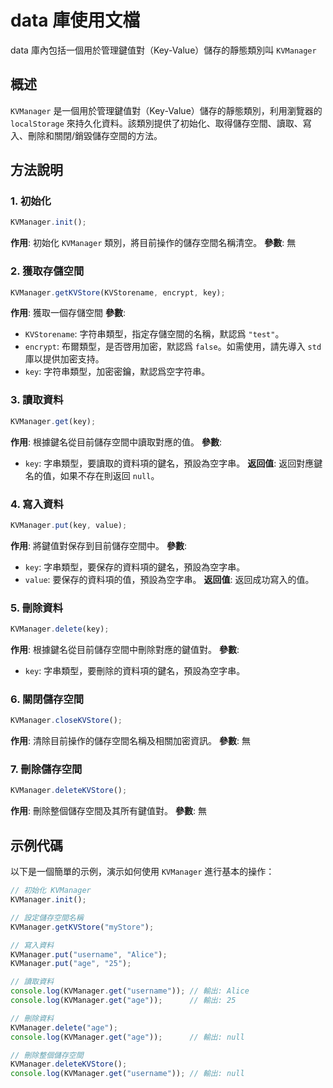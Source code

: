 # data 庫使用文檔

data 庫內包括一個用於管理鍵值對（Key-Value）儲存的靜態類別叫 `KVManager`

## 概述
`KVManager` 是一個用於管理鍵值對（Key-Value）儲存的靜態類別，利用瀏覽器的 `localStorage` 來持久化資料。該類別提供了初始化、取得儲存空間、讀取、寫入、刪除和關閉/銷毀儲存空間的方法。

## 方法說明

### 1. 初始化
```javascript
KVManager.init();
```
**作用**: 初始化 `KVManager` 類別，將目前操作的儲存空間名稱清空。
**參數**: 無

### 2. 獲取存儲空間
```javascript
KVManager.getKVStore(KVStorename, encrypt, key);
```
**作用**: 獲取一個存儲空間
**參數**:
- `KVStorename`: 字符串類型，指定存儲空間的名稱，默認爲 `"test"`。
- `encrypt`: 布爾類型，是否啓用加密，默認爲 `false`。如需使用，請先導入 `std` 庫以提供加密支持。
- `key`: 字符串類型，加密密鑰，默認爲空字符串。

### 3. 讀取資料
```javascript
KVManager.get(key);
```
**作用**: 根據鍵名從目前儲存空間中讀取對應的值。
**參數**:
- `key`: 字串類型，要讀取的資料項的鍵名，預設為空字串。
**返回值**: 返回對應鍵名的值，如果不存在則返回 `null`。

### 4. 寫入資料
```javascript
KVManager.put(key, value);
```
**作用**: 將鍵值對保存到目前儲存空間中。
**參數**:
- `key`: 字串類型，要保存的資料項的鍵名，預設為空字串。
- `value`: 要保存的資料項的值，預設為空字串。
**返回值**: 返回成功寫入的值。

### 5. 刪除資料
```javascript
KVManager.delete(key);
```
**作用**: 根據鍵名從目前儲存空間中刪除對應的鍵值對。
**參數**:
- `key`: 字串類型，要刪除的資料項的鍵名，預設為空字串。

### 6. 關閉儲存空間
```javascript
KVManager.closeKVStore();
```
**作用**: 清除目前操作的儲存空間名稱及相關加密資訊。
**參數**: 無

### 7. 刪除儲存空間
```javascript
KVManager.deleteKVStore();
```
**作用**: 刪除整個儲存空間及其所有鍵值對。
**參數**: 無

## 示例代碼

以下是一個簡單的示例，演示如何使用 `KVManager` 進行基本的操作：

```javascript
// 初始化 KVManager
KVManager.init();

// 設定儲存空間名稱
KVManager.getKVStore("myStore");

// 寫入資料
KVManager.put("username", "Alice");
KVManager.put("age", "25");

// 讀取資料
console.log(KVManager.get("username")); // 輸出: Alice
console.log(KVManager.get("age"));      // 輸出: 25

// 刪除資料
KVManager.delete("age");
console.log(KVManager.get("age"));      // 輸出: null

// 刪除整個儲存空間
KVManager.deleteKVStore();
console.log(KVManager.get("username")); // 輸出: null
```
